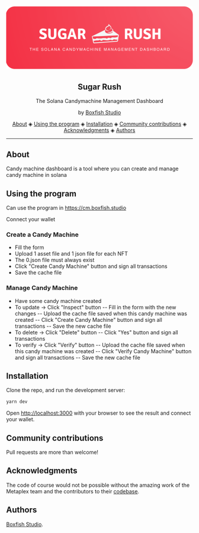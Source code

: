 <h1 align="center">
  <br>
  <a href="http://boxfish.studio"><img src="doc/img/suggar-rush-gh-splash-thin-min.png" title="Sugar Rush. By Boxfish Studio"></a>
</h1>

<h2 align="center">
  Sugar Rush
</h2>

<p align="center">The Solana Candymachine Management Dashboard</p>
<p align="center">
by <a href="https://boxfish.studio">Boxfish Studio</a>
</p>

<p align="center">
    <a href="#About">About</a> ◈
    <a href="#using-the-program">Using the program</a> ◈
    <a href="#installation">Installation</a> ◈
    <a href="#community-contributions">Community contributions</a> ◈
    <a href="#acknowledgments">Acknowledgments</a> ◈
    <a href="#authors">Authors</a>
</p>

---

## About

Candy machine dashboard is a tool where you can create and manage candy machine in solana

## Using the program

Can use the program in https://cm.boxfish.studio

Connect your wallet

### Create a Candy Machine

- Fill the form
- Upload 1 asset file and 1 json file for each NFT
- The 0.json file must always exist
- Click "Create Candy Machine" button and sign all transactions
- Save the cache file

### Manage Candy Machine

- Have some candy machine created
- To update -> Click "Inspect" button
-- Fill in the form with the new changes
-- Upload the cache file saved when this candy machine was created 
-- Click "Create Candy Machine" button and sign all transactions
-- Save the new cache file
- To delete -> Click "Delete" button
-- Click "Yes" button and sign all transactions
- To verify -> Click "Verify" button
-- Upload the cache file saved when this candy machine was created 
-- Click "Verify Candy Machine" button and sign all transactions
-- Save the new cache file
## Installation

Clone the repo, and run the development server:

```bash
yarn dev 
```

Open [http://localhost:3000](http://localhost:3000) with your browser to see the result and connect your wallet.

## Community contributions
Pull requests are more than welcome!

## Acknowledgments
The code of course would not be possible without the amazing work of the Metaplex team and the contributors to their [codebase](https://github.com/metaplex-foundation/metaplex/).

## Authors

[Boxfish Studio].


[Boxfish Studio]: http://boxfish.studio

